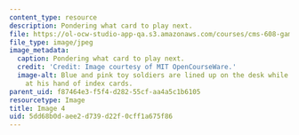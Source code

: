 ```yaml
---
content_type: resource
description: Pondering what card to play next.
file: https://ol-ocw-studio-app-qa.s3.amazonaws.com/courses/cms-608-game-design-spring-2008/5dd68b0daee2d739d22f0cff1a675f86_04.jpg
file_type: image/jpeg
image_metadata:
  caption: Pondering what card to play next.
  credit: 'Credit: Image courtesy of MIT OpenCourseWare.'
  image-alt: Blue and pink toy soldiers are lined up on the desk while a student looks
    at his hand of index cards.
parent_uid: f87464e3-f5f4-d282-55cf-aa4a5c1b6105
resourcetype: Image
title: Image 4
uid: 5dd68b0d-aee2-d739-d22f-0cff1a675f86
---
```

